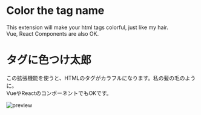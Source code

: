 # Color the tag name
This extension will make your html tags colorful, just like my hair.  
Vue, React Components are also OK.
# タグに色つけ太郎
この拡張機能を使うと、HTMLのタグがカラフルになります。私の髪の毛のように。   
VueやReactのコンポーネントでもOKです。

![preview](https://user-images.githubusercontent.com/48117711/115729084-110c5000-a3c0-11eb-8240-5018013bdc8f.png)